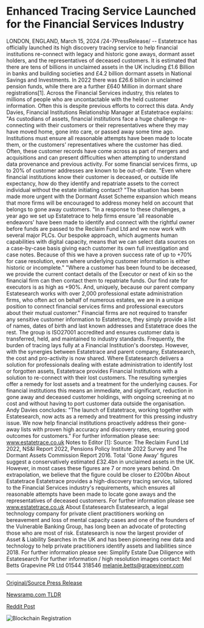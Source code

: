 # Enhanced Tracing Service Launched for the Financial Services Industry

LONDON, ENGLAND, March 15, 2024 /24-7PressRelease/ -- Estatetrace has officially launched its high discovery tracing service to help financial institutions re-connect with legacy and historic gone aways, dormant asset holders, and the representatives of deceased customers.   It is estimated that there are tens of billions in unclaimed assets in the UK including £1.6 Billion in banks and building societies and £4.2 billion dormant assets in National Savings and Investments. In 2022 there was £26.6 billion in unclaimed pension funds, while there are a further £640 Million in dormant share registrations[1]. Across the Financial Services industry, this relates to millions of people who are uncontactable with the held customer information. Often this is despite previous efforts to correct this data.   Andy Davies, Financial Institutions Relationship Manager at Estatetrace explains: "As custodians of assets, financial institutions face a huge challenge re-connecting with their customers or their representatives where they may have moved home, gone into care, or passed away some time ago. Institutions must ensure all reasonable attempts have been made to locate them, or the customers' representatives where the customer has died. Often, these customer records have come across as part of mergers and acquisitions and can present difficulties when attempting to understand data provenance and previous activity. For some financial services firms, up to 20% of customer addresses are known to be out-of-date.   "Even where financial institutions know their customer is deceased, or outside life expectancy, how do they identify and repatriate assets to the correct individual without the estate initiating contact?   "The situation has been made more urgent with the Dormant Asset Scheme expansion which means that more firms will be encouraged to address money held on account that belongs to gone away customers.   "In a response to these challenges, a year ago we set up Estatetrace to help firms ensure 'all reasonable endeavors' have been made to identify and connect with the rightful owner before funds are passed to the Reclaim Fund Ltd and we now work with several major PLCs. Our bespoke approach, which augments human capabilities with digital capacity, means that we can select data sources on a case-by-case basis giving each customer its own full investigation and case notes. Because of this we have a proven success rate of up to +70% for case resolution, even where underlying customer information is either historic or incomplete."  "Where a customer has been found to be deceased, we provide the current contact details of the Executor or next of kin so the financial firm can then contact them to repatriate funds. Our find rate for executors is as high as +90%. And, uniquely, because our parent company Estatesearch works with over 2,000 professional estate administration firms, who often act on behalf of numerous estates, we are in a unique position to connect financial services firms and professional executors about their mutual customer."  Financial firms are not required to transfer any sensitive customer information to Estatetrace, they simply provide a list of names, dates of birth and last known addresses and Estatetrace does the rest. The group is ISO27001 accredited and ensures customer data is transferred, held, and maintained to industry standards.   Frequently, the burden of tracing lays fully at a Financial Institution's doorstep. However, with the synergies between Estatetrace and parent company, Estatesearch, the cost and pro-activity is now shared. Where Estatesearch delivers a solution for professionals dealing with estate administration to identify lost or forgotten assets, Estatetrace provides Financial Institutions with a solution to re-connect with their lost customers. The resulting synergies offer a remedy for lost assets and a treatment for the underlying causes.  For financial institutions this means an immediate, and significant, reduction in gone away and deceased customer holdings, with ongoing screening at no cost and without having to port customer data outside the organisation.  Andy Davies concludes: "The launch of Estatetrace, working together with Estatesearch, now acts as a remedy and treatment for this pressing industry issue. We now help financial institutions proactively address their gone-away lists with proven high accuracy and discovery rates, ensuring good outcomes for customers."  For further information please see: www.estatetrace.co.uk  Notes to Editor [1]: Source: The Reclaim Fund Ltd 2022, NS&I Report 2022, Pensions Policy Institute 2022 Survey and The Dormant Assets Commission Report 2016. Total 'Gone Away' figures suggest a conservatively estimated £32.4bn in unclaimed assets in the UK. However, in most cases these figures are 7 or more years behind. On extrapolation, we believe that the figure could be closer to £200bn  About Estatetrace Estatetrace provides a high-discovery tracing service, tailored to the Financial Services industry's requirements, which ensures all reasonable attempts have been made to locate gone aways and the representatives of deceased customers. For further information please see www.estatetrace.co.uk  About Estatesearch Estatesearch, a legal technology company for private client practitioners working on bereavement and loss of mental capacity cases and one of the founders of the Vulnerable Banking Group, has long been an advocate of protecting those who are most of risk. Estatesearch is now the largest provider of Asset & Liability Searches in the UK and has been pioneering new data and technology to help private practitioners identify assets and liabilities since 2018. For further information please see: Simplify Estate Due Diligence with Estatesearch  For further information / high resolution images contact: Mel Betts Grapevine PR Ltd 01544 318546 melanie.betts@grapevinepr.com 

---

[Original/Source Press Release](https://www.24-7pressrelease.com/press-release/509253/enhanced-tracing-service-launched-for-the-financial-services-industry)
                    

[Newsramp.com TLDR](None) 



[Reddit Post](https://www.reddit.com/r/Business_NewsRamp/comments/1bf85mm/estatetrace_launches_high_discovery_tracing/) 



![Blockchain Registration](https://cdn.newsramp.app/24-7PressRelease/qrcode/243/15/lambNgax.webp)